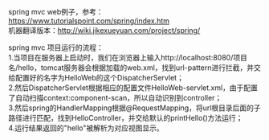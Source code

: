 spring mvc web例子，参考：https://www.tutorialspoint.com/spring/index.htm  
机器翻译版本：http://wiki.jikexueyuan.com/project/spring/

spring mvc 项目运行的流程：  
1.当项目在服务器上启动时，我们在浏览器上输入http://localhost:8080/项目名/hello，tomcat服务器会根据加载的web.xml，找到url-pattern进行拦截，并交给配置好的名字为HelloWeb的这个DispatcherServlet；  
2.然后DispatcherServlet根据相应的配置文件HelloWeb-servlet.xml，由于配置了自动扫描context:component-scan，所以自动识别到controller；  
3.然后spring的HandlerMapping根据@RequestMapping，将url根目录后面的子路径进行匹配，找到HelloController，并交给默认的printHello()方法运行；  
4.运行结果返回的"hello"被解析为对应视图显示。  
